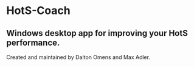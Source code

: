 # HotS-Coach
<h2>Windows desktop app for improving your HotS performance.</h2>

Created and maintained by Dalton Omens and Max Adler.
